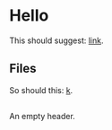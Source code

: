# Hello

This should suggest: [link](#helloo).

## Files

So should this: [k](example.md#fiiiles).

## 

An empty header.
